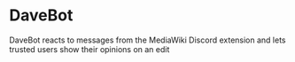 # DaveBot
DaveBot reacts to messages from the MediaWiki Discord extension and lets trusted users show their opinions on an edit
